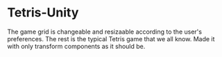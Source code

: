 # Tetris-Unity
The game grid is changeable and resizaable according to the user's preferences. The rest is the typical Tetris game that we all know. Made it with only transform components as it should be.
